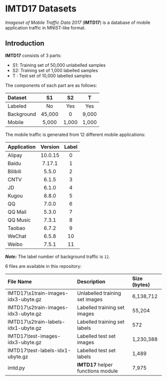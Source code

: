 # IMTD17 Datasets
*Imageset of Mobile Traffic Data 2017* (**IMTD17**) is a database of mobile application traffic in MNIST-like format.

## Introduction
**IMTD17** consists of 3 parts:
* S1: Training set of 50,000 unlabelled samples
* S2: Training set of 1,000 labelled samples
* T : Test set of 10,000 labelled samples

The components of each part are as follows:

| Dataset    | S1     | S2     | T      |
| :--------- | :----: | :----: | :----: |
| Labeled    | No     | Yes    | Yes    |
| Background | 45,000 | 0      | 9,000  |
| Mobile     | 5,000  | 1,000  | 1,000  |

The mobile traffic is generated from 12 different mobile applications:

| Application | Version | Label |
| ----------- | :-----: | :---: |
| Alipay      | 10.0.15 | 0     |
| Baidu       | 7.17.1  | 1     |
| Bilibili    | 5.5.0   | 2     |
| CNTV        | 6.1.5   | 3     |
| JD          | 6.1.0   | 4     |
| Kugou       | 8.8.0   | 5     |
| QQ          | 7.0.0   | 6     |
| QQ Mail     | 5.3.0   | 7     |
| QQ Music    | 7.3.1   | 8     |
| Taobao      | 6.7.2   | 9     |
| WeChat      | 6.5.8   | 10    |
| Weibo       | 7.5.1   | 11    |

***Note:*** The label number of background traffic is `12`.

6 files are available in this repository: 

| File Name                            | Description                    | Size (bytes) |
| :----------------------------------- | :----------------------------- | :----------- |
| IMTD17\\s1train-images-idx3-ubyte.gz | Unlabelled training set images | 6,138,712    |
| IMTD17\\s2train-images-idx3-ubyte.gz | Labelled training set images   | 55,204       |
| IMTD17\\s2train-labels-idx1-ubyte.gz | Labelled training set labels   | 572          |
| IMTD17\\test-images-idx3-ubyte.gz    | Labelled test set images       | 1,230,388    |
| IMTD17\\test-labels-idx1-ubyte.gz    | Labelled test set labels       | 1,489        |
| imtd.py                              | **IMTD17** helper functions module | 7,975        |
